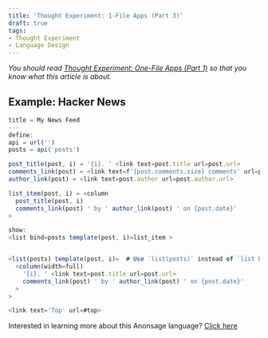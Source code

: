 ```yaml
---
title: 'Thought Experiment: 1-File Apps (Part 3)'
draft: true
tags:
- Thought Experiment
- Language Design
---
```

_You should read [Thought Experiment: One-File Apps (Part 1)](./dev/2020-03-01-thought-experiment-one-file-apps--part-1) so that you know what this article is about._



## Example: Hacker News

```javascript
title = My News Feed
---
define:
api = url('')
posts = api('posts')

post_title(post, i) = '{i}. ' <link text=post.title url=post.url>
comments_link(post) = <link text=f'{post.comments.size} comments' url=post.comments.url>
author_link(post) = <link text=post.author url=post.author.url>

list_item(post, i) = <column
  post_title(post, i)
  comments_link(post) ' by ' author_link(post) ' on {post.date}'
>

show:
<list bind=posts template(post, i)=list_item >


<list(posts) template(post, i)=  # Use `list(posts)` instead of `list bind=posts` because bind is done so often with list that we can save text
  <column(width=full)
    '{i}. ' <link text=post.title url=post.url>
    comments_link(post) ' by ' author_link(post) ' on {post.date}'
  >
>

<link text='Top' url=#top>
```


<!-- TODO: Fix link for analytics -->
Interested in learning more about this Anonsage language? [Click here](./dev)
